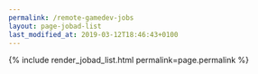 ```yaml
---
permalink: /remote-gamedev-jobs
layout: page-jobad-list
last_modified_at: 2019-03-12T18:46:43+0100
---
```

{% include render_jobad_list.html permalink=page.permalink %}
